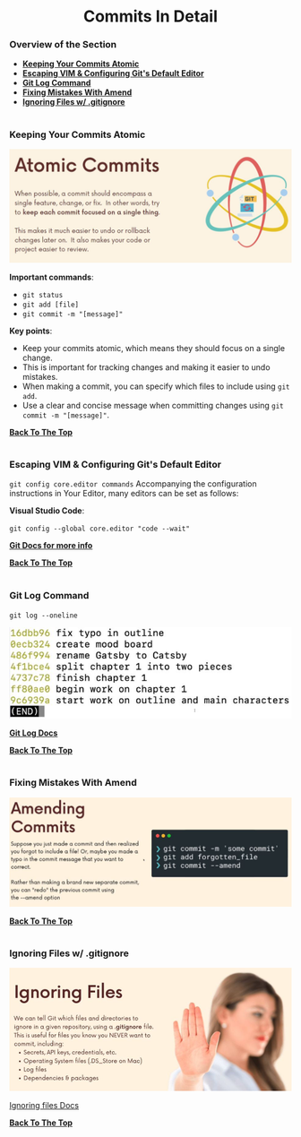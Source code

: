 <h1 align="center">Commits In Detail</h1>

### Overview of the Section
* **[Keeping Your Commits Atomic](#atomic)**
* **[Escaping VIM & Configuring Git's Default Editor](#configuring)**
* **[Git Log Command](#git-log)**
* **[Fixing Mistakes With Amend](#fixing-mistakes-with-amend)**
* **[Ignoring Files w/ .gitignore](#gitignore)**

#
### <a name="Atomic">Keeping Your Commits Atomic</a>

![Atomic](https://github.com/tsokac2/-_-_Git_and_GitHub_CheatSheet/blob/main/src/11.JPG)

**Important commands**:

- ``git status``
- ``git add [file]``
- ``git commit -m "[message]"``

**Key points**:

- Keep your commits atomic, which means they should focus on a single change.
- This is important for tracking changes and making it easier to undo mistakes.
- When making a commit, you can specify which files to include using ``git add``.
- Use a clear and concise message when committing changes using ``git commit -m "[message]"``.

**[Back To The Top](#Overview-of-the-Section)**
#

### <a name="configuring"> Escaping VIM & Configuring Git's Default Editor </a>

``git config core.editor commands``
Accompanying the configuration instructions in Your Editor, many editors can be set as follows:

**Visual Studio Code**:

``git config --global core.editor "code --wait"``

**[Git Docs for more info](https://git-scm.com/book/en/v2/Appendix-C%3A-Git-Commands-Setup-and-Config)**

**[Back To The Top](#Overview-of-the-Section)**
#
### <a name="git-log">Git Log Command</a>

``git log --oneline``

![Oneline](https://github.com/tsokac2/-_-_Git_and_GitHub_CheatSheet/blob/main/src/12.JPG)

**[Git Log Docs](https://git-scm.com/docs/git-log)**

**[Back To The Top](#Overview-of-the-Section)**
#
### Fixing Mistakes With Amend
![Amend](https://github.com/tsokac2/-_-_Git_and_GitHub_CheatSheet/blob/main/src/13.JPG)

**[Back To The Top](#Overview-of-the-Section)**
#
### <a name="gitignore">Ignoring Files w/ .gitignore</a>

![gitignore](https://github.com/tsokac2/-_-_Git_and_GitHub_CheatSheet/blob/main/src/14.JPG)

[Ignoring files Docs](https://docs.github.com/en/get-started/getting-started-with-git/ignoring-files)

**[Back To The Top](#Overview-of-the-Section)**